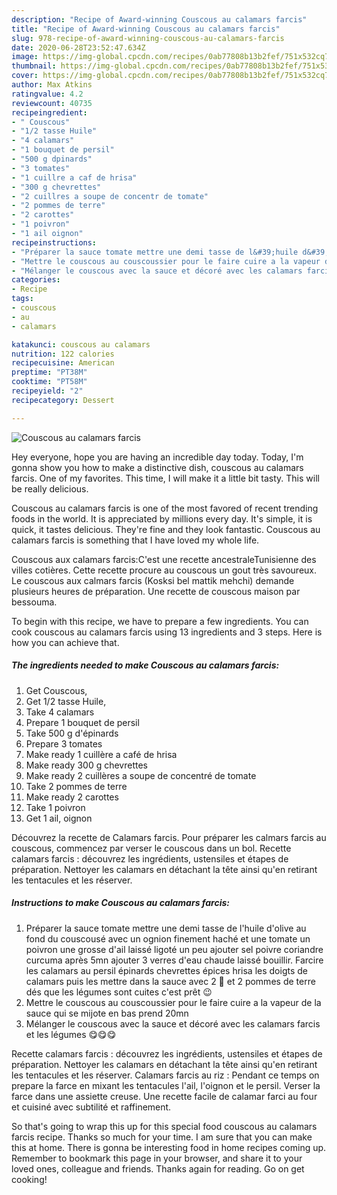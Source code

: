 ```yaml
---
description: "Recipe of Award-winning Couscous au calamars farcis"
title: "Recipe of Award-winning Couscous au calamars farcis"
slug: 978-recipe-of-award-winning-couscous-au-calamars-farcis
date: 2020-06-28T23:52:47.634Z
image: https://img-global.cpcdn.com/recipes/0ab77808b13b2fef/751x532cq70/couscous-au-calamars-farcis-photo-principale-de-la-recette.jpg
thumbnail: https://img-global.cpcdn.com/recipes/0ab77808b13b2fef/751x532cq70/couscous-au-calamars-farcis-photo-principale-de-la-recette.jpg
cover: https://img-global.cpcdn.com/recipes/0ab77808b13b2fef/751x532cq70/couscous-au-calamars-farcis-photo-principale-de-la-recette.jpg
author: Max Atkins
ratingvalue: 4.2
reviewcount: 40735
recipeingredient:
- " Couscous"
- "1/2 tasse Huile"
- "4 calamars"
- "1 bouquet de persil"
- "500 g dpinards"
- "3 tomates"
- "1 cuillre a caf de hrisa"
- "300 g chevrettes"
- "2 cuillres a soupe de concentr de tomate"
- "2 pommes de terre"
- "2 carottes"
- "1 poivron"
- "1 ail oignon"
recipeinstructions:
- "Préparer la sauce tomate mettre une demi tasse de l&#39;huile d&#39;olive au fond du couscousé avec un ognion finement haché et une tomate un poivron une grosse d&#39;ail laissé ligoté un peu ajouter sel poivre coriandre curcuma après 5mn ajouter 3 verres d&#39;eau chaude laissé bouillir. Farcire les calamars au persil épinards chevrettes épices hrisa les doigts de calamars puis les mettre dans la sauce avec 2 🥕 et 2 pommes de terre dés que les légumes sont cuites c&#39;est prêt 😉"
- "Mettre le couscous au couscoussier pour le faire cuire a la vapeur de la sauce qui se mijote en bas prend 20mn"
- "Mélanger le couscous avec la sauce et décoré avec les calamars farcis et les légumes 😋😋😋"
categories:
- Recipe
tags:
- couscous
- au
- calamars

katakunci: couscous au calamars 
nutrition: 122 calories
recipecuisine: American
preptime: "PT38M"
cooktime: "PT58M"
recipeyield: "2"
recipecategory: Dessert

---
```



![Couscous au calamars farcis](https://img-global.cpcdn.com/recipes/0ab77808b13b2fef/751x532cq70/couscous-au-calamars-farcis-photo-principale-de-la-recette.jpg)

Hey everyone, hope you are having an incredible day today. Today, I'm gonna show you how to make a distinctive dish, couscous au calamars farcis. One of my favorites. This time, I will make it a little bit tasty. This will be really delicious.

Couscous au calamars farcis is one of the most favored of recent trending foods in the world. It is appreciated by millions every day. It's simple, it is quick, it tastes delicious. They're fine and they look fantastic. Couscous au calamars farcis is something that I have loved my whole life.

Couscous aux calamars farcis:C&#39;est une recette ancestraleTunisienne des villes cotières. Cette recette procure au couscous un gout très savoureux. Le couscous aux calmars farcis (Kosksi bel mattik mehchi) demande plusieurs heures de préparation. Une recette de couscous maison par bessouma.


To begin with this recipe, we have to prepare a few ingredients. You can cook couscous au calamars farcis using 13 ingredients and 3 steps. Here is how you can achieve that.

<!--inarticleads1-->

##### The ingredients needed to make Couscous au calamars farcis:

1. Get  Couscous,
1. Get 1/2 tasse Huile,
1. Take 4 calamars
1. Prepare 1 bouquet de persil
1. Take 500 g d&#39;épinards
1. Prepare 3 tomates
1. Make ready 1 cuillère a café de hrisa
1. Make ready 300 g chevrettes
1. Make ready 2 cuillères a soupe de concentré de tomate
1. Take 2 pommes de terre
1. Make ready 2 carottes
1. Take 1 poivron
1. Get 1 ail, oignon


Découvrez la recette de Calamars farcis. Pour préparer les calmars farcis au couscous, commencez par verser le couscous dans un bol. Recette calamars farcis : découvrez les ingrédients, ustensiles et étapes de préparation. Nettoyer les calamars en détachant la tête ainsi qu&#39;en retirant les tentacules et les réserver. 

<!--inarticleads2-->

##### Instructions to make Couscous au calamars farcis:

1. Préparer la sauce tomate mettre une demi tasse de l&#39;huile d&#39;olive au fond du couscousé avec un ognion finement haché et une tomate un poivron une grosse d&#39;ail laissé ligoté un peu ajouter sel poivre coriandre curcuma après 5mn ajouter 3 verres d&#39;eau chaude laissé bouillir. Farcire les calamars au persil épinards chevrettes épices hrisa les doigts de calamars puis les mettre dans la sauce avec 2 🥕 et 2 pommes de terre dés que les légumes sont cuites c&#39;est prêt 😉
1. Mettre le couscous au couscoussier pour le faire cuire a la vapeur de la sauce qui se mijote en bas prend 20mn
1. Mélanger le couscous avec la sauce et décoré avec les calamars farcis et les légumes 😋😋😋


Recette calamars farcis : découvrez les ingrédients, ustensiles et étapes de préparation. Nettoyer les calamars en détachant la tête ainsi qu&#39;en retirant les tentacules et les réserver. Calamars farcis au riz : Pendant ce temps on prepare la farce en mixant les tentacules l&#39;ail, l&#39;oignon et le persil. Verser la farce dans une assiette creuse. Une recette facile de calamar farci au four et cuisiné avec subtilité et raffinement. 

So that's going to wrap this up for this special food couscous au calamars farcis recipe. Thanks so much for your time. I am sure that you can make this at home. There is gonna be interesting food in home recipes coming up. Remember to bookmark this page in your browser, and share it to your loved ones, colleague and friends. Thanks again for reading. Go on get cooking!
